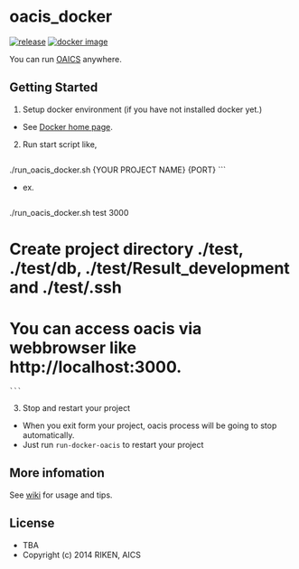 # oacis_docker

[![release](https://img.shields.io/github/release/crest-cassia/oacis.svg)](https://github.com/crest-cassia/oacis/releases/latest)
[![docker image](http://img.shields.io/badge/docker_image-ready-brightgreen.svg)](https://registry.hub.docker.com/u/takeshiuchitane/oacis/)

You can run [OAICS](https://github.com/crest-cassia/oacis) anywhere.

## Getting Started

1. Setup docker environment (if you have not installed docker yet.)

  - See [Docker home page](https://www.docker.com/).

2. Run start script like,

    ```sh:run_oacis_docker.sh
./run_oacis_docker.sh {YOUR PROJECT NAME} {PORT}
    ```

  - ex.

    ```sh:example
./run_oacis_docker.sh test 3000
# Create project directory ./test, ./test/db, ./test/Result_development and ./test/.ssh
# You can access oacis via webbrowser like http://localhost:3000.
    ```

3. Stop and restart your project

  - When you exit form your project, oacis process will be going to stop automatically.
  - Just run `run-docker-oacis` to restart your project

## More infomation

See [wiki](https://github.com/crest-cassia/oacis_docker/wiki) for usage and tips.

## License

  - TBA
  - Copyright (c) 2014 RIKEN, AICS
